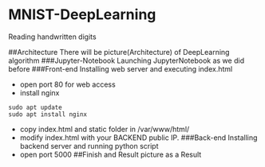 # MNIST-DeepLearning
Reading handwritten digits

##Architecture
There will be picture(Architecture) of DeepLearning algorithm
###Jupyter-Notebook
Launching JupyterNotebook as we did before
###Front-end
Installing web server and executing index.html
- open port 80 for web access
- install nginx
```
sudo apt update
sudo apt install nginx
```
- copy index.html and static folder in /var/www/html/
- modify index.html with your BACKEND public IP.
###Back-end
Installing backend server and running python script
- open port 5000 
##Finish and Result
picture as a Result
